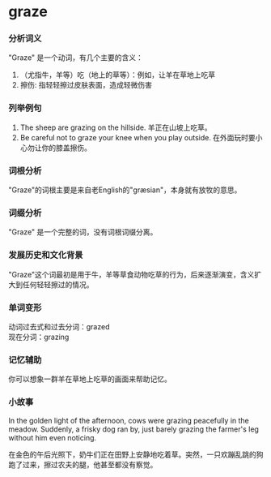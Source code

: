 # graze

### 分析词义

  

"Graze" 是一个动词，有几个主要的含义：

  

1.  （尤指牛，羊等）吃（地上的草等）：例如，让羊在草地上吃草
2.  擦伤: 指轻轻擦过皮肤表面，造成轻微伤害

  

### 列举例句

  

1.  The sheep are grazing on the hillside. 羊正在山坡上吃草。
2.  Be careful not to graze your knee when you play outside. 在外面玩时要小心勿让你的膝盖擦伤。

  

### 词根分析

  

"Graze"的词根主要是来自老English的"græsian"，本身就有放牧的意思。

  

### 词缀分析

  

"Graze" 是一个完整的词，没有词根词缀分离。

  

### 发展历史和文化背景

  

"Graze"这个词最初是用于牛，羊等草食动物吃草的行为，后来逐渐演变，含义扩大到任何轻轻擦过的情况。

  

### 单词变形

  

动词过去式和过去分词：grazed  
现在分词：grazing

  

### 记忆辅助

  

你可以想象一群羊在草地上吃草的画面来帮助记忆。

  

### 小故事

  

In the golden light of the afternoon, cows were grazing peacefully in the meadow. Suddenly, a frisky dog ran by, just barely grazing the farmer's leg without him even noticing.

  

在金色的午后光照下，奶牛们正在田野上安静地吃着草。突然，一只欢蹦乱跳的狗跑了过来，擦过农夫的腿，他甚至都没有察觉。
